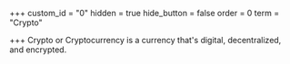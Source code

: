 +++
custom_id = "0"
hidden = true
hide_button = false
order = 0
term = "Crypto"

+++
Crypto or Cryptocurrency is a currency that's digital, decentralized, and encrypted.